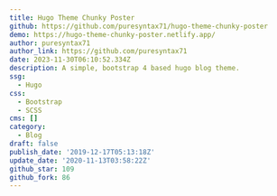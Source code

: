 ```yaml
---
title: Hugo Theme Chunky Poster
github: https://github.com/puresyntax71/hugo-theme-chunky-poster
demo: https://hugo-theme-chunky-poster.netlify.app/
author: puresyntax71
author_link: https://github.com/puresyntax71
date: 2023-11-30T06:10:52.334Z
description: A simple, bootstrap 4 based hugo blog theme.
ssg:
  - Hugo
css:
  - Bootstrap
  - SCSS
cms: []
category:
  - Blog
draft: false
publish_date: '2019-12-17T05:13:18Z'
update_date: '2020-11-13T03:58:22Z'
github_star: 109
github_fork: 86
---
```

